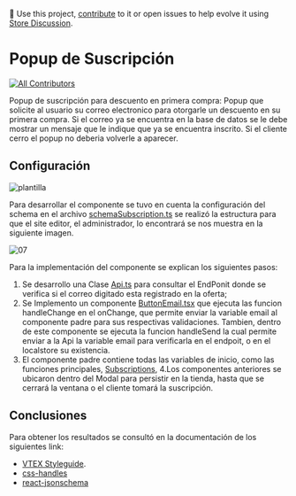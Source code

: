 📢 Use this project, [contribute](https://github.com/{OrganizationName}/{AppName}) to it or open issues to help evolve it using [Store Discussion](https://github.com/vtex-apps/store-discussion).

# Popup de Suscripción 

<!-- DOCS-IGNORE:start -->
<!-- ALL-CONTRIBUTORS-BADGE:START - Do not remove or modify this section -->
[![All Contributors](https://img.shields.io/badge/all_contributors-0-orange.svg?style=flat-square)](#contributors-)
<!-- ALL-CONTRIBUTORS-BADGE:END -->
<!-- DOCS-IGNORE:end -->

Popup de suscripción para descuento en primera compra: Popup que solicite al usuario su correo electronico para otorgarle un descuento en su primera compra. Si el correo ya se encuentra en la base de datos se le debe mostrar un mensaje que le indique que ya se encuentra inscrito. Si el cliente cerro el popup no deberia volverle a aparecer.

## Configuración
![plantilla](https://user-images.githubusercontent.com/70826804/181163089-fdb54df8-97bf-4b78-8187-2abfd50e3b61.png)

Para desarrollar el componente se tuvo en cuenta la configuración del schema en el archivo [schemaSubscription.ts](https://github.com/holmespinto/reto4_popup_suscribciones/blob/master/react/components/schema/schemaSubscription.ts) se realizó la estructura para que el site editor, el administrador, lo encontrará se nos muestra en la siguiente imagen.

![07](https://user-images.githubusercontent.com/70826804/181164000-372b97e6-7a80-47a0-9961-d41edae451b3.png)

Para la implementación del componente se explican los siguientes pasos:

1. Se desarrollo una Clase [Api.ts](https://github.com/holmespinto/reto4_popup_suscribciones/blob/master/react/components/Api/Api.ts) para consultar el EndPonit donde se verifica si el correo digitado esta registrado en la oferta;
2. Se Implemento un componente [ButtonEmail.tsx](https://github.com/holmespinto/reto4_popup_suscribciones/blob/master/react/components/ButtonEmail.tsx) que ejecuta las funcion handleChange en el onChange, que permite enviar la variable email al componente padre para sus respectivas validaciones. Tambien, dentro de este componente se
ejecuta la funcion handleSend la cual permite enviar a la Api la variable email para verificarla en el endpoit, o en el localstore su existencia.
3. El componente padre contiene todas las variables de inicio, como las funciones principales, [Subscriptions](https://github.com/holmespinto/reto4_popup_suscribciones/blob/master/react/components/Subscriptions.tsx), 
4.Los componentes anteriores se ubicaron dentro del Modal para persistir en la tienda, hasta que se cerrará la ventana o el cliente tomará la suscripción.

## Conclusiones 
Para obtener los resultados se consultó en la documentación de los siguientes link:
- [VTEX Styleguide](https://styleguide.vtex.com/#/Components/Forms). 
- [css-handles](https://developers.vtex.com/vtex-developer-docs/docs/vtex-io-documentation-using-css-handles-for-store-customization)
- [react-jsonschema](https://react-jsonschema-form.readthedocs.io/en/latest/)
<!-- DOCS-IGNORE:end -->

